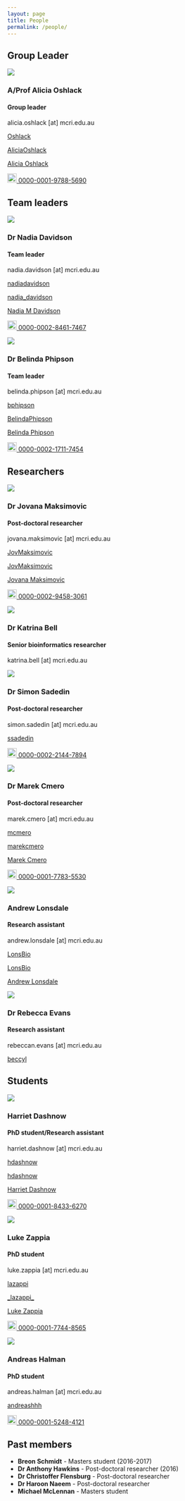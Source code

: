 ```yaml
---
layout: page
title: People
permalink: /people/
---
```


## Group Leader

<div class="grid">
  <div class="col-6_sm-12">
    <div class="headshot"><img src="/images/AliciaOshlack.jpg"/></div>
  </div>
  <div class="col-6_sm-12">
    <h3>A/Prof Alicia Oshlack</h3>
    <h4>Group leader</h4>
    <p><i class="fas fa-envelope fa-lg"></i> alicia.oshlack [at] mcri.edu.au</p>
    <p><i class="fab fa-github fa-lg"></i><a href="https://github.com/Oshlack"> Oshlack</a></p>
    <p><i class="fab fa-twitter fa-lg"></i><a href="https://twitter.com/AliciaOshlack"> AliciaOshlack</a></p>
    <p><i class="fas fa-graduation-cap fa-lg"></i><a href="https://scholar.google.com.au/citations?hl=en&user=AvhPV40AAAAJ&view_op=list_works&sortby=pubdate"> Alicia Oshlack</a></p>
    <p><img src="https://orcid.org/sites/default/files/images/orcid_32x32.png" style="width:1.5em" alt="ORCID iD icon"><a itemprop="sameAs" href="https://orcid.org/0000-0001-9788-5690" target="orcid.widget" rel="noopener noreferrer"> 0000-0001-9788-5690</a></p>
  </div>
</div>

## Team leaders

<div class="grid">
  <div class="col-6_sm-12">
    <div class="headshot"><img src="/images/cat.jpg"/></div>
  </div>
  <div class="col-6_sm-12">
    <h3>Dr Nadia Davidson</h3>
    <h4>Team leader</h4>
    <p><i class="fas fa-envelope fa-lg"></i> nadia.davidson [at] mcri.edu.au</p>
    <p><i class="fab fa-github fa-lg"></i><a href="https://github.com/nadiadavidson"> nadiadavidson</a></p>
    <p><i class="fab fa-twitter fa-lg"></i><a href="https://twitter.com/nadia_davidson"> nadia_davidson</a></p>
    <p><i class="fas fa-graduation-cap fa-lg"></i><a href="https://scholar.google.com.au/citations?hl=en&user=yqdRNz8AAAAJ&view_op=list_works&sortby=pubdate"> Nadia M Davidson</a></p>
    <p><img src="https://orcid.org/sites/default/files/images/orcid_32x32.png" style="width:1.5em" alt="ORCID iD icon"><a itemprop="sameAs" href="https://orcid.org/0000-0002-8461-7467" target="orcid.widget" rel="noopener noreferrer"> 0000-0002-8461-7467</a></p>
  </div>
  <div class="col-6_sm-12">
    <div class="headshot"><img src="/images/cat.jpg"/></div>
  </div>
  <div class="col-6_sm-12">
    <h3>Dr Belinda Phipson</h3>
    <h4>Team leader</h4>
    <p><i class="fas fa-envelope fa-lg"></i> belinda.phipson [at] mcri.edu.au</p>
    <p><i class="fab fa-github fa-lg"></i><a href="https://github.com/bphipson"> bphipson</a></p>
    <p><i class="fab fa-twitter fa-lg"></i><a href="https://twitter.com/BelindaPhipson"> BelindaPhipson</a></p>
    <p><i class="fas fa-graduation-cap fa-lg"></i><a href="https://scholar.google.com.au/citations?hl=en&user=od4hT8gAAAAJ&view_op=list_works&sortby=pubdate"> Belinda Phipson</a></p>
    <p><img src="https://orcid.org/sites/default/files/images/orcid_32x32.png" style="width:1.5em" alt="ORCID iD icon"><a itemprop="sameAs" href="https://orcid.org/0000-0002-1711-7454" target="orcid.widget" rel="noopener noreferrer"> 0000-0002-1711-7454</a></p>
  </div>
</div>

## Researchers

<div class="grid">
  <div class="col-6_sm-12">
    <div class="headshot"><img src="/images/cat.jpg"/></div>
  </div>
  <div class="col-6_sm-12">
    <h3>Dr Jovana Maksimovic</h3>
    <h4>Post-doctoral researcher</h4>
    <p><i class="fas fa-envelope fa-lg"></i> jovana.maksimovic [at] mcri.edu.au</p>
    <p><i class="fab fa-github fa-lg"></i><a href="https://github.com/JovMaksimovic"> JovMaksimovic</a></p>
    <p><i class="fab fa-twitter fa-lg"></i><a href="https://twitter.com/JovMaksimovic"> JovMaksimovic</a></p>
    <p><i class="fas fa-graduation-cap fa-lg"></i><a href="https://scholar.google.com.au/citations?hl=en&user=j5JT3hkAAAAJ&view_op=list_works&sortby=pubdate"> Jovana Maksimovic</a></p>
    <p><img src="https://orcid.org/sites/default/files/images/orcid_32x32.png" style="width:1.5em" alt="ORCID iD icon"><a itemprop="sameAs" href="https://orcid.org/0000-0002-9458-3061" target="orcid.widget" rel="noopener noreferrer"> 0000-0002-9458-3061</a></p>
  </div>
  <div class="col-6_sm-12">
    <div class="headshot"><img src="/images/cat.jpg"/></div>
  </div>
  <div class="col-6_sm-12">
    <h3>Dr Katrina Bell</h3>
    <h4>Senior bioinformatics researcher</h4>
    <p><i class="fas fa-envelope fa-lg"></i> katrina.bell [at] mcri.edu.au</p>
  </div>
    <div class="col-6_sm-12">
    <div class="headshot"><img src="/images/cat.jpg"/></div>
  </div>
  <div class="col-6_sm-12">
    <h3>Dr Simon Sadedin</h3>
    <h4>Post-doctoral researcher</h4>
    <p><i class="fas fa-envelope fa-lg"></i> simon.sadedin [at] mcri.edu.au</p>
    <p><i class="fab fa-github fa-lg"></i><a href="https://github.com/ssadedin"> ssadedin</a></p>
    <p><img src="https://orcid.org/sites/default/files/images/orcid_32x32.png" style="width:1.5em" alt="ORCID iD icon"><a itemprop="sameAs" href="https://orcid.org/0000-0002-2144-7894" target="orcid.widget" rel="noopener noreferrer"> 0000-0002-2144-7894</a></p>
  </div>
  <div class="col-6_sm-12">
    <div class="headshot"><img src="/images/cat.jpg"/></div>
  </div>
  <div class="col-6_sm-12">
    <h3>Dr Marek Cmero</h3>
    <h4>Post-doctoral researcher</h4>
    <p><i class="fas fa-envelope fa-lg"></i> marek.cmero [at] mcri.edu.au</p>
    <p><i class="fab fa-github fa-lg"></i><a href="https://github.com/mcmero"> mcmero</a></p>
    <p><i class="fab fa-twitter fa-lg"></i><a href="https://twitter.com/marekcmero"> marekcmero</a></p>
    <p><i class="fas fa-graduation-cap fa-lg"></i><a href="https://scholar.google.com.au/citations?hl=en&user=OQTfAgYAAAAJ&view_op=list_works&sortby=pubdate"> Marek Cmero</a></p>
    <p><img src="https://orcid.org/sites/default/files/images/orcid_32x32.png" style="width:1.5em" alt="ORCID iD icon"><a itemprop="sameAs" href="https://orcid.org/0000-0001-7783-5530" target="orcid.widget" rel="noopener noreferrer"> 0000-0001-7783-5530</a></p>
  </div>
  <div class="col-6_sm-12">
    <div class="headshot"><img src="/images/cat.jpg"/></div>
  </div>
  <div class="col-6_sm-12">
    <h3>Andrew Lonsdale</h3>
    <h4>Research assistant</h4>
    <p><i class="fas fa-envelope fa-lg"></i> andrew.lonsdale [at] mcri.edu.au</p>
    <p><i class="fab fa-github fa-lg"></i><a href="https://github.com/LonsBio"> LonsBio</a></p>
    <p><i class="fab fa-twitter fa-lg"></i><a href="https://twitter.com/LonsBio"> LonsBio</a></p>
    <p><i class="fas fa-graduation-cap fa-lg"></i><a href="https://scholar.google.com.au/citations?hl=en&user=oFwOceEAAAAJ&view_op=list_works&sortby=pubdate"> Andrew Lonsdale</a></p>
  </div>
  <div class="col-6_sm-12">
    <div class="headshot"><img src="/images/cat.jpg"/></div>
  </div>
  <div class="col-6_sm-12">
    <h3>Dr Rebecca Evans</h3>
    <h4>Research assistant</h4>
    <p><i class="fas fa-envelope fa-lg"></i> rebeccan.evans [at] mcri.edu.au</p>
    <p><i class="fab fa-github fa-lg"></i><a href="https://github.com/beccyl"> beccyl</a></p>
  </div>
</div>

## Students

<div class="grid">
  <div class="col-6_sm-12">
    <div class="headshot"><img src="/images/HarrietDashnow.jpg"/></div>
  </div>
  <div class="col-6_sm-12">
    <h3>Harriet Dashnow</h3>
    <h4>PhD student/Research assistant</h4>
    <p><i class="fas fa-envelope fa-lg"></i> harriet.dashnow [at] mcri.edu.au</p>
    <p><i class="fab fa-github fa-lg"></i><a href="https://github.com/hdashnow"> hdashnow</a></p>
    <p><i class="fab fa-twitter fa-lg"></i><a href="https://twitter.com/hdashnow"> hdashnow</a></p>
    <p><i class="fas fa-graduation-cap fa-lg"></i><a href="https://scholar.google.com.au/citations?hl=en&user=4Y3m53gAAAAJ&view_op=list_works&sortby=pubdate"> Harriet Dashnow</a></p>
    <p><img src="https://orcid.org/sites/default/files/images/orcid_32x32.png" style="width:1.5em" alt="ORCID iD icon"><a itemprop="sameAs" href="https://orcid.org/0000-0001-8433-6270" target="orcid.widget" rel="noopener noreferrer"> 0000-0001-8433-6270</a></p>
  </div>
  <div class="col-6_sm-12">
    <div class="headshot"><img src="/images/cat.jpg"/></div>
  </div>
  <div class="col-6_sm-12">
  <h3>Luke Zappia</h3>
    <h4>PhD student</h4>
    <p><i class="fas fa-envelope fa-lg"></i> luke.zappia [at] mcri.edu.au</p>
    <p><i class="fab fa-github fa-lg"></i><a href="https://github.com/lazappi"> lazappi</a></p>
    <p><i class="fab fa-twitter fa-lg"></i><a href="https://twitter.com/_lazappi_"> _lazappi_</a></p>
    <p><i class="fas fa-graduation-cap fa-lg"></i><a href="https://scholar.google.com.au/citations?hl=en&user=F_LxcIoAAAAJ&view_op=list_works&sortby=pubdate"> Luke Zappia</a></p>
    <p><img src="https://orcid.org/sites/default/files/images/orcid_32x32.png" style="width:1.5em" alt="ORCID iD icon"><a itemprop="sameAs" href="https://orcid.org/0000-0001-7744-8565" target="orcid.widget" rel="noopener noreferrer"> 0000-0001-7744-8565</a></p>
  </div>
  <div class="col-6_sm-12">
    <div class="headshot"><img src="/images/cat.jpg"/></div>
  </div>
  <div class="col-6_sm-12">
  <h3>Andreas Halman</h3>
    <h4>PhD student</h4>
    <p><i class="fas fa-envelope fa-lg"></i> andreas.halman [at] mcri.edu.au</p>
    <p><i class="fab fa-github fa-lg"></i><a href="https://github.com/andreashhh"> andreashhh</a></p>
    <p><img src="https://orcid.org/sites/default/files/images/orcid_32x32.png" style="width:1.5em" alt="ORCID iD icon"><a itemprop="sameAs" href="https://orcid.org/0000-0001-5248-4121" target="orcid.widget" rel="noopener noreferrer"> 0000-0001-5248-4121</a></p>
  </div>
</div>

## Past members

* **Breon Schmidt** - Masters student (2016-2017)
  <a href="https://github.com/breons"><i class="fab fa-github"></i></a>
* **Dr Anthony Hawkins** - Post-doctoral researcher (2016)
  <a href="https://github.com/Quarkins"><i class="fab fa-github"></i></a>
  <a href="https://twitter.com/adkhawkins"><i class="fab fa-twitter"></i></a>
* **Dr Christoffer Flensburg** - Post-doctoral researcher
  <a href="https://github.com/ChristofferFlensburg"><i class="fab fa-github"></i></a>
  <a href="https://twitter.com/CFlensburg"><i class="fab fa-twitter"></i></a>
  <a href="https://scholar.google.com.au/citations?hl=en&user=I7ooznQAAAAJ&view_op=list_works&sortby=pubdate"><i class="fas fa-graduation-cap"></i></a>
* **Dr Haroon Naeem** - Post-doctoral researcher
* **Michael McLennan** - Masters student

<!--
  <a itemprop="sameAs" href="" target="orcid.widget" rel="noopener noreferrer"><img src="https://orcid.org/sites/default/files/images/orcid_16x16.png" style="width:1em" alt="ORCID iD icon"></a>
-->
